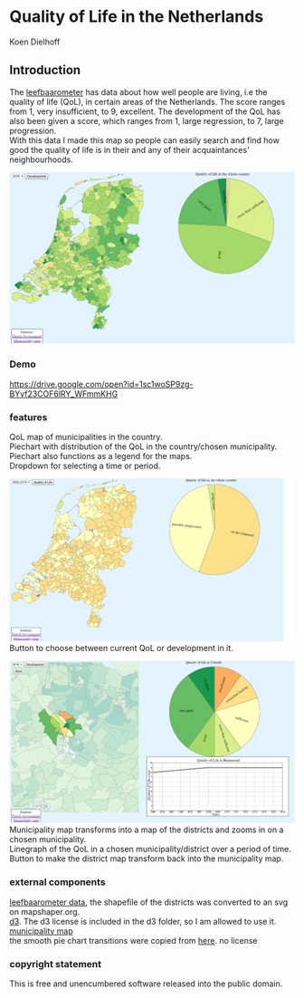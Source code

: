 # Quality of Life in the Netherlands
Koen Dielhoff

## Introduction
The [leefbaarometer](https://data.overheid.nl/data/dataset/leefbaarometer-2-0---meting-2016) has data about how well people are living, i.e the quality of life (QoL), in certain areas of the Netherlands. The score ranges from 1, very insufficient, to 9, excellent. The development of the QoL has also been given a score, which ranges from 1, large regression, to 7, large progression.  
With this data I made this map so people can easily search and find how good the quality of life is in their and any of their acquaintances' neighbourhoods.

![missing picture](https://github.com/koenkoen1/minorproject/blob/master/doc/entry.png)

### Demo
https://drive.google.com/open?id=1sc1woSP9zg-BYvf23COF6lRY_WFmmKHG

### features
QoL map of municipalities in the country.  
Piechart with distribution of the QoL in the country/chosen municipality.  
Piechart also functions as a legend for the maps.  
Dropdown for selecting a time or period.  

![missing picture](https://github.com/koenkoen1/minorproject/blob/master/doc/development.png)  
Button to choose between current QoL or development in it.  

![missing picture](https://github.com/koenkoen1/minorproject/blob/master/doc/zoomed.png)  
Municipality map transforms into a map of the districts and zooms in on a chosen municipality.  
Linegraph  of the QoL in a chosen municipality/district over a period of time.  
Button to make the district map transform back into the municipality map.  

### external components
[leefbaarometer data](https://data.overheid.nl/data/dataset/leefbaarometer-2-0---meting-2016), the shapefile of the districts was converted to an svg on mapshaper.org.  
[d3](https://github.com/d3/d3). The d3 license is included in the d3 folder, so I am allowed to use it.  
[municipality map](https://upload.wikimedia.org/wikipedia/commons/b/b7/Nederland_gemeenten_2016.svg)  
the smooth pie chart transitions were copied from [here](http://bl.ocks.org/dbuezas/9306799). no license

### copyright statement
This is free and unencumbered software released into the public domain.
